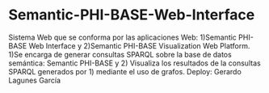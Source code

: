 # Semantic-PHI-BASE-Web-Interface
Sistema Web que se conforma por las aplicaciones Web: 1)Semantic PHI-BASE Web Interface y 2)Semantic PHI-BASE Visualization Web Platform. 1)Se encarga de generar consultas SPARQL sobre la base de datos semántica: Semantic PHI-BASE y 2) Visualiza los resultados de la consultas SPARQL generados por 1) mediante el uso de grafos. 
Deploy: Gerardo Lagunes García
